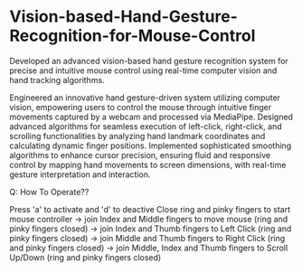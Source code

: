# Vision-based-Hand-Gesture-Recognition-for-Mouse-Control
Developed an advanced vision-based hand gesture recognition system for precise and intuitive mouse control using real-time computer vision and hand tracking algorithms.

Engineered an innovative hand gesture-driven system utilizing computer vision, empowering users to control the mouse through intuitive finger movements captured by a webcam and processed via MediaPipe.
Designed advanced algorithms for seamless execution of left-click, right-click, and scrolling functionalities by analyzing hand landmark coordinates and calculating dynamic finger positions.
Implemented sophisticated smoothing algorithms to enhance cursor precision, ensuring fluid and responsive control by mapping hand movements to screen dimensions, with real-time gesture interpretation and interaction.

Q: How To Operate??

Press 'a' to activate and 'd' to deactive
Close ring and pinky fingers to start mouse controller
-> join Index and Middle fingers to move mouse (ring and pinky fingers closed)
-> join Index and Thumb fingers to Left Click (ring and pinky fingers closed)
-> join Middle and Thumb fingers to Right Click (ring and pinky fingers closed)
-> join Middle, Index and Thumb fingers to Scroll Up/Down (ring and pinky fingers closed)
